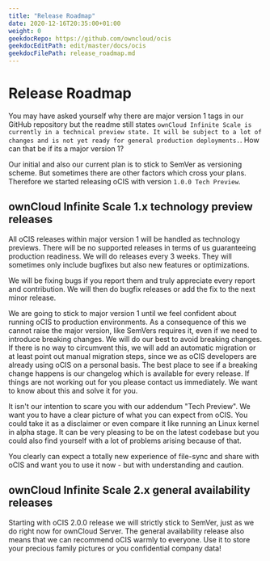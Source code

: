 ```yaml
---
title: "Release Roadmap"
date: 2020-12-16T20:35:00+01:00
weight: 0
geekdocRepo: https://github.com/owncloud/ocis
geekdocEditPath: edit/master/docs/ocis
geekdocFilePath: release_roadmap.md
---
```


# Release Roadmap

You may have asked yourself why there are major version 1 tags in our GitHub repository but the readme still states `ownCloud Infinite Scale is currently in a technical preview state. It will be subject to a lot of changes and is not yet ready for general production deployments.`. How can that be if its a major version 1?

Our initial and also our current plan is to stick to SemVer as versioning scheme. But sometimes there are other factors which cross your plans. Therefore we started releasing oCIS with version `1.0.0 Tech Preview`.

## ownCloud Infinite Scale 1.x technology preview releases

All oCIS releases within major version 1 will be handled as technology previews. There will be no supported releases in terms of us guaranteeing production readiness. We will do releases every 3 weeks. They will sometimes only include bugfixes but also new features or optimizations.

We will be fixing bugs if you report them and truly appreciate every report and contribution. We will then do bugfix releases or add the fix to the next minor release.

We are going to stick to major version 1 until we feel confident about running oCIS to production environments. As a consequence of this we cannot raise the major version, like SemVers requires it, even if we need to introduce breaking changes. We will do our best to avoid breaking changes. If there is no way to circumvent this, we will add an automatic migration or at least point out manual migration steps, since we as oCIS developers are already using oCIS on a personal basis. The best place to see if a breaking change happens is our changelog which is available for every release. If things are not working out for you please contact us immediately. We want to know about this and solve it for you.

It isn't our intention to scare you with our addendum "Tech Preview". We want you to have a clear picture of what you can expect from oCIS. You could take it as a disclaimer or even compare it like running an Linux kernel in alpha stage. It can be very pleasing to be on the latest codebase but you could also find yourself with a lot of problems arising because of that.

You clearly can expect a totally new experience of file-sync and share with oCIS and want you to use it now - but with understanding and caution.

## ownCloud Infinite Scale 2.x general availability releases

Starting with oCIS 2.0.0 release we will strictly stick to SemVer, just as we do right now for ownCloud Server. The general availability release also means that we can recommend oCIS warmly to everyone. Use it to store your precious family pictures or you confidential company data!

